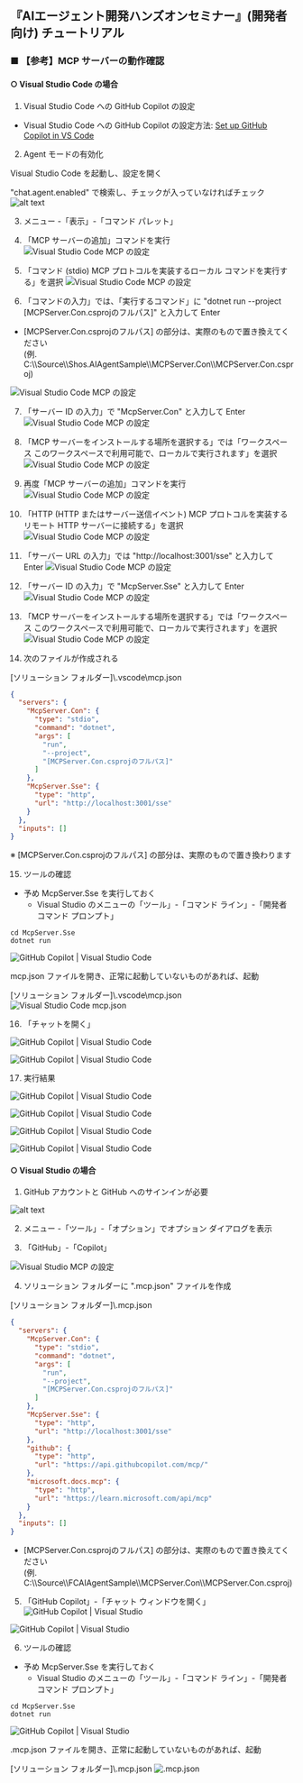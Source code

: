 ## 『AIエージェント開発ハンズオンセミナー』(開発者向け) チュートリアル

### ■ 【参考】MCP サーバーの動作確認

#### ○ Visual Studio Code の場合

1. Visual Studio Code への GitHub Copilot の設定

- Visual Studio Code への GitHub Copilot の設定方法: [Set up GitHub Copilot in VS Code](https://code.visualstudio.com/docs/copilot/setup)

2. Agent モードの有効化

Visual Studio Code を起動し、設定を開く

\"chat.agent.enabled\" で検索し、チェックが入っていなければチェック
![alt text](./Images/vscode_agentmode.png)

3. メニュー -「表示」-「コマンド パレット」

1. 「MCP サーバーの追加」コマンドを実行
![Visual Studio Code MCP の設定](./Images/vscode_mcp_1.png)

1. 「コマンド (stdio) MCP プロトコルを実装するローカル コマンドを実行する」を選択
![Visual Studio Code MCP の設定](./Images/vscode_mcp_2.png)

1. 「コマンドの入力」では、「実行するコマンド」に \"dotnet  run --project [MCPServer\.Con\.csprojのフルパス]\" と入力して Enter
- [MCPServer\.Con\.csprojのフルパス] の部分は、実際のもので置き換えてください<br>
  (例. C:\\\\Source\\\\Shos.AIAgentSample\\\\MCPServer.Con\\\\MCPServer.Con.csproj)

![Visual Studio Code MCP の設定](./Images/vscode_mcp_3.png)

7. 「サーバー ID の入力」で \"McpServer.Con\" と入力して Enter
![Visual Studio Code MCP の設定](./Images/vscode_mcp_4.png)

1. 「MCP サーバーをインストールする場所を選択する」では「ワークスペース このワークスペースで利用可能で、ローカルで実行されます」を選択
![Visual Studio Code MCP の設定](./Images/vscode_mcp_5.png)

1. 再度「MCP サーバーの追加」コマンドを実行
![Visual Studio Code MCP の設定](./Images/vscode_mcp_1.png)

1. 「HTTP (HTTP またはサーバー送信イベント) MCP プロトコルを実装するリモート HTTP サーバーに接続する」を選択
![Visual Studio Code MCP の設定](./Images/vscode_mcp_6.png)

1. 「サーバー URL の入力」では \"http://localhost:3001/sse\" と入力して Enter
![Visual Studio Code MCP の設定](./Images/vscode_mcp_7.png)

1. 「サーバー ID の入力」で \"McpServer.Sse\" と入力して Enter
![Visual Studio Code MCP の設定](./Images/vscode_mcp_8.png)

1. 「MCP サーバーをインストールする場所を選択する」では「ワークスペース このワークスペースで利用可能で、ローカルで実行されます」を選択
![Visual Studio Code MCP の設定](./Images/vscode_mcp_5.png)

1. 次のファイルが作成される

[ソリューション フォルダー]\\\.vscode\\mcp\.json
```json
{
  "servers": {
    "McpServer.Con": {
      "type": "stdio",
      "command": "dotnet",
      "args": [
        "run",
        "--project",
        "[MCPServer.Con.csprojのフルパス]"
      ]
    },
    "McpServer.Sse": {
      "type": "http",
      "url": "http://localhost:3001/sse"
    }
  },
  "inputs": []
}
```
※ [MCPServer\.Con\.csprojのフルパス] の部分は、実際のもので置き換わります

15. ツールの確認

- 予め McpServer\.Sse を実行しておく
  - Visual Studio のメニューの「ツール」-「コマンド ライン」-「開発者コマンド プロンプト」
```console
cd McpServer.Sse
dotnet run
```

![GitHub Copilot | Visual Studio Code](./Images/vscode_github_copilot_1.png)

mcp\.json ファイルを開き、正常に起動していないものがあれば、起動

[ソリューション フォルダー]\\\.vscode\\mcp\.json
![Visual Studio Code mcp.json](./Images/vscode_mcp_json.png)

16. 「チャットを開く」

![GitHub Copilot | Visual Studio Code](./Images/vscode_github_copilot_2.png)

![GitHub Copilot | Visual Studio Code](./Images/vscode_github_copilot_3.png)

17.  実行結果

![GitHub Copilot | Visual Studio Code](./Images/vscode_github_copilot_4.png)

![GitHub Copilot | Visual Studio Code](./Images/vscode_github_copilot_5.png)

![GitHub Copilot | Visual Studio Code](./Images/vscode_github_copilot_6.png)

![GitHub Copilot | Visual Studio Code](./Images/vscode_github_copilot_7.png)


#### ○ Visual Studio の場合

1. GitHub アカウントと GitHub へのサインインが必要

![alt text](./Images/vs_account.png)

2. メニュー -「ツール」-「オプション」でオプション ダイアログを表示

3. 「GitHub」-「Copilot」

![Visual Studio MCP の設定](./Images/vs_mcp_1.png)

4. ソリューション フォルダーに \"\.mcp\.json\" ファイルを作成

[ソリューション フォルダー]\\\.mcp\.json
```json
{
  "servers": {
    "McpServer.Con": {
      "type": "stdio",
      "command": "dotnet",
      "args": [
        "run",
        "--project",
        "[MCPServer.Con.csprojのフルパス]"
      ]
    },
    "McpServer.Sse": {
      "type": "http",
      "url": "http://localhost:3001/sse"
    },
    "github": {
      "type": "http",
      "url": "https://api.githubcopilot.com/mcp/"
    },
    "microsoft.docs.mcp": {
      "type": "http",
      "url": "https://learn.microsoft.com/api/mcp"
    }
  },
  "inputs": []
}

```
- [MCPServer\.Con\.csprojのフルパス] の部分は、実際のもので置き換えてください<br>
  (例. C:\\\\Source\\\\FCAIAgentSample\\\\MCPServer.Con\\\\MCPServer.Con.csproj)

5. 「GitHub Copilot」-「チャット ウィンドウを開く」
![GitHub Copilot | Visual Studio](./Images/vs_github_copilot_1.png)

![GitHub Copilot | Visual Studio](./Images/vs_github_copilot_2.png)

6. ツールの確認

- 予め McpServer\.Sse を実行しておく
  - Visual Studio のメニューの「ツール」-「コマンド ライン」-「開発者コマンド プロンプト」
```console
cd McpServer.Sse
dotnet run
```

![GitHub Copilot | Visual Studio](./Images/vs_github_copilot_3.png)

\.mcp\.json ファイルを開き、正常に起動していないものがあれば、起動

[ソリューション フォルダー]\\\.mcp\.json
![.mcp.json](./Images/vs_mcp_json.png)
